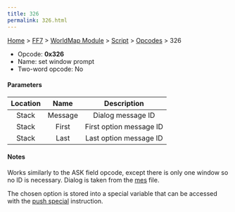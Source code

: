 ```yaml
---
title: 326
permalink: 326.html
---
```


[Home](../../../../Main%20Page.md) > [FF7](../../../../FF7.md) > [WorldMap Module](../../../WorldMap%20Module.md) > [Script](../../Script.md) > [Opcodes](../Opcodes.md) > 326

-   Opcode: **0x326**
-   Name: set window prompt
-   Two-word opcode: No

#### Parameters

| Location |  Name   |       Description       |
|:--------:|:-------:|:-----------------------:|
|  Stack   | Message |    Dialog message ID    |
|  Stack   |  First  | First option message ID |
|  Stack   |  Last   | Last option message ID  |

#### Notes

Works similarly to the ASK field opcode, except there is only one window
so no ID is necessary. Dialog is taken from the [mes][] file.

The chosen option is stored into a special variable that can be accessed
with the [push special][] instruction.

  [mes]: ../../../WorldMap%20Module/Dialog.md "wikilink"
  [push special]: ../../../WorldMap%20Module/Script/Opcodes/117.md "wikilink"
